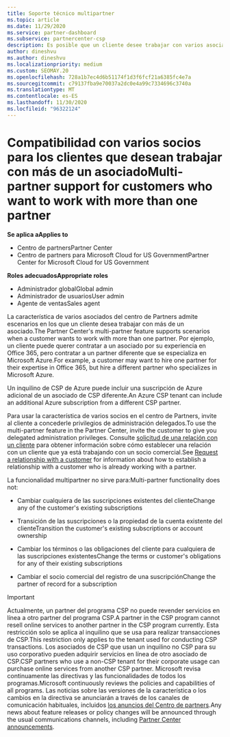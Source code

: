 ```yaml
---
title: Soporte técnico multipartner
ms.topic: article
ms.date: 11/29/2020
ms.service: partner-dashboard
ms.subservice: partnercenter-csp
description: Es posible que un cliente desee trabajar con varios asociados en el programa proveedor de soluciones en la nube que se especializan en servicios diferentes.
author: dineshvu
ms.author: dineshvu
ms.localizationpriority: medium
ms.custom: SEOMAY.20
ms.openlocfilehash: 728a1b7ec4d6b51174f1d3f6fcf21a6385fc4e7a
ms.sourcegitcommit: c79137fba9e70037a2dc0e4a99c7334696c3740a
ms.translationtype: MT
ms.contentlocale: es-ES
ms.lasthandoff: 11/30/2020
ms.locfileid: "96322124"
---
```

# <a name="multi-partner-support-for-customers-who-want-to-work-with-more-than-one-partner"></a><span data-ttu-id="203d5-103">Compatibilidad con varios socios para los clientes que desean trabajar con más de un asociado</span><span class="sxs-lookup"><span data-stu-id="203d5-103">Multi-partner support for customers who want to work with more than one partner</span></span>

<span data-ttu-id="203d5-104">**Se aplica a**</span><span class="sxs-lookup"><span data-stu-id="203d5-104">**Applies to**</span></span>

- <span data-ttu-id="203d5-105">Centro de partners</span><span class="sxs-lookup"><span data-stu-id="203d5-105">Partner Center</span></span>
- <span data-ttu-id="203d5-106">Centro de partners para Microsoft Cloud for US Government</span><span class="sxs-lookup"><span data-stu-id="203d5-106">Partner Center for Microsoft Cloud for US Government</span></span>

<span data-ttu-id="203d5-107">**Roles adecuados**</span><span class="sxs-lookup"><span data-stu-id="203d5-107">**Appropriate roles**</span></span>

- <span data-ttu-id="203d5-108">Administrador global</span><span class="sxs-lookup"><span data-stu-id="203d5-108">Global admin</span></span>
- <span data-ttu-id="203d5-109">Administrador de usuarios</span><span class="sxs-lookup"><span data-stu-id="203d5-109">User admin</span></span>
- <span data-ttu-id="203d5-110">Agente de ventas</span><span class="sxs-lookup"><span data-stu-id="203d5-110">Sales agent</span></span>

<span data-ttu-id="203d5-111">La característica de varios asociados del centro de Partners admite escenarios en los que un cliente desea trabajar con más de un asociado.</span><span class="sxs-lookup"><span data-stu-id="203d5-111">The Partner Center's multi-partner feature supports scenarios when a customer wants to work with more than one partner.</span></span> <span data-ttu-id="203d5-112">Por ejemplo, un cliente puede querer contratar a un asociado por su experiencia en Office 365, pero contratar a un partner diferente que se especializa en Microsoft Azure.</span><span class="sxs-lookup"><span data-stu-id="203d5-112">For example, a customer may want to hire one partner for their expertise in Office 365, but hire a different partner who specializes in Microsoft Azure.</span></span>

<span data-ttu-id="203d5-113">Un inquilino de CSP de Azure puede incluir una suscripción de Azure adicional de un asociado de CSP diferente.</span><span class="sxs-lookup"><span data-stu-id="203d5-113">An Azure CSP tenant can include an additional Azure subscription from a different CSP partner.</span></span>

<span data-ttu-id="203d5-114">Para usar la característica de varios socios en el centro de Partners, invite al cliente a concederle privilegios de administración delegados.</span><span class="sxs-lookup"><span data-stu-id="203d5-114">To use the multi-partner feature in the Partner Center, invite the customer to give you delegated administration privileges.</span></span> <span data-ttu-id="203d5-115">Consulte [solicitud de una relación con un cliente](request-a-relationship-with-a-customer.md) para obtener información sobre cómo establecer una relación con un cliente que ya está trabajando con un socio comercial.</span><span class="sxs-lookup"><span data-stu-id="203d5-115">See [Request a relationship with a customer](request-a-relationship-with-a-customer.md) for information about how to establish a relationship with a customer who is already working with a partner.</span></span>

<span data-ttu-id="203d5-116">La funcionalidad multipartner no sirve para:</span><span class="sxs-lookup"><span data-stu-id="203d5-116">Multi-partner functionality does not:</span></span>

- <span data-ttu-id="203d5-117">Cambiar cualquiera de las suscripciones existentes del cliente</span><span class="sxs-lookup"><span data-stu-id="203d5-117">Change any of the customer's existing subscriptions</span></span>

- <span data-ttu-id="203d5-118">Transición de las suscripciones o la propiedad de la cuenta existente del cliente</span><span class="sxs-lookup"><span data-stu-id="203d5-118">Transition the customer's existing subscriptions or account ownership</span></span>

- <span data-ttu-id="203d5-119">Cambiar los términos o las obligaciones del cliente para cualquiera de las suscripciones existentes</span><span class="sxs-lookup"><span data-stu-id="203d5-119">Change the terms or customer's obligations for any of their existing subscriptions</span></span>

- <span data-ttu-id="203d5-120">Cambiar el socio comercial del registro de una suscripción</span><span class="sxs-lookup"><span data-stu-id="203d5-120">Change the partner of record for a subscription</span></span>

> [!IMPORTANT]  
> <span data-ttu-id="203d5-121">Actualmente, un partner del programa CSP no puede revender servicios en línea a otro partner del programa CSP.</span><span class="sxs-lookup"><span data-stu-id="203d5-121">A partner in the CSP program cannot resell online services to another partner in the CSP program currently.</span></span> <span data-ttu-id="203d5-122">Esta restricción solo se aplica al inquilino que se usa para realizar transacciones de CSP.</span><span class="sxs-lookup"><span data-stu-id="203d5-122">This restriction only applies to the tenant used for conducting CSP transactions.</span></span> <span data-ttu-id="203d5-123">Los asociados de CSP que usan un inquilino no CSP para su uso corporativo pueden adquirir servicios en línea de otro asociado de CSP.</span><span class="sxs-lookup"><span data-stu-id="203d5-123">CSP partners who use a non-CSP tenant for their corporate usage can purchase online services from another CSP partner.</span></span> <span data-ttu-id="203d5-124">Microsoft revisa continuamente las directivas y las funcionalidades de todos los programas.</span><span class="sxs-lookup"><span data-stu-id="203d5-124">Microsoft continuously reviews the policies and capabilities of all programs.</span></span> <span data-ttu-id="203d5-125">Las noticias sobre las versiones de la característica o los cambios en la directiva se anunciarán a través de los canales de comunicación habituales, incluidos [los anuncios del Centro de partners](announcements/index.md).</span><span class="sxs-lookup"><span data-stu-id="203d5-125">Any news about feature releases or policy changes will be announced through the usual communications channels, including [Partner Center announcements](announcements/index.md).</span></span>
